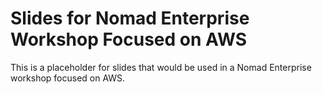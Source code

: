 # Slides for Nomad Enterprise Workshop Focused on AWS
This is a placeholder for slides that would be used in a Nomad Enterprise workshop focused on AWS.
